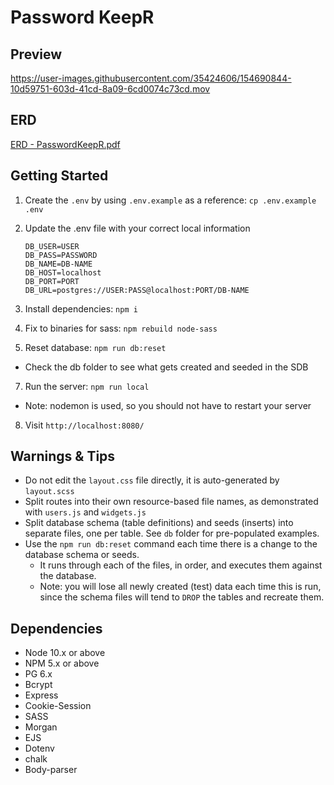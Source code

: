 Password KeepR
=========

## Preview




https://user-images.githubusercontent.com/35424606/154690844-10d59751-603d-41cd-8a09-6cd0074c73cd.mov


## ERD


[ERD - PasswordKeepR.pdf](https://github.com/NaderNasr/PasswordKeepR/files/8098925/ERD.-.PasswordKeepR.pdf)



## Getting Started

1. Create the `.env` by using `.env.example` as a reference: `cp .env.example .env`
    
2. Update the .env file with your correct local information 
       
       DB_USER=USER
       DB_PASS=PASSWORD
       DB_NAME=DB-NAME
       DB_HOST=localhost
       DB_PORT=PORT
       DB_URL=postgres://USER:PASS@localhost:PORT/DB-NAME
   

3. Install dependencies: `npm i`
4. Fix to binaries for sass: `npm rebuild node-sass`
5. Reset database: `npm run db:reset`
  - Check the db folder to see what gets created and seeded in the SDB
7. Run the server: `npm run local`
  - Note: nodemon is used, so you should not have to restart your server
8. Visit `http://localhost:8080/`

## Warnings & Tips

- Do not edit the `layout.css` file directly, it is auto-generated by `layout.scss`
- Split routes into their own resource-based file names, as demonstrated with `users.js` and `widgets.js`
- Split database schema (table definitions) and seeds (inserts) into separate files, one per table. See `db` folder for pre-populated examples. 
- Use the `npm run db:reset` command each time there is a change to the database schema or seeds. 
  - It runs through each of the files, in order, and executes them against the database. 
  - Note: you will lose all newly created (test) data each time this is run, since the schema files will tend to `DROP` the tables and recreate them.

## Dependencies

- Node 10.x or above
- NPM 5.x or above
- PG 6.x
- Bcrypt
- Express
- Cookie-Session
- SASS
- Morgan
- EJS
- Dotenv
- chalk
- Body-parser
